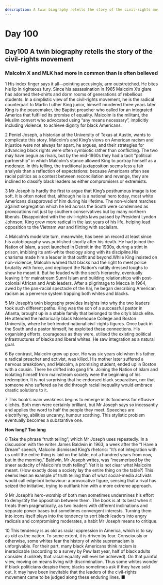 ```yaml
---
description: A twin biography retells the story of the civil-rights movement
---
```


# Day 100

## Day100 A twin biography retells the story of the civil-rights movement

### Malcolm X and MLK had more in common than is often believed

1 His index finger says it all—pointing accusingly, arm outstretched. He bites his lip in righteous fury. Since his assassination in 1965 Malcolm X’s glare has adorned thet-shirts and dorm rooms of generations of rebellious students. In a simplistic view of the civil-rights movement, he is the radical counterpart to Martin Luther King junior, himself murdered three years later. King is the peacemaker, the Baptist preacher who called for an integrated America that fulfilled its promise of equality. Malcolm is the militant, the Muslim convert who advocated using “any means necessary”, implicitly including violence, to achieve dignity for black Americans.

2 Peniel Joseph, a historian at the University of Texas at Austin, wants to complicate this story. Malcolm’s and King’s views on American racism and injustice were not always far apart, he argues, and their strategies for advancing black rights were often symbiotic rather than conflicting. The two may have begun as rivals, but by the mid-1960s they had a tacit “political partnership” in which Malcolm’s stance allowed King to portray himself as a moderate. In this telling, the traditional juxtaposition seems less a fair analysis than a reflection of expectations: because Americans often see racial politics as a contest between reconciliation and revenge, they are inclined to classify black leaders as either compromisers or extremists.

3 Mr Joseph is hardly the first to argue that King’s posthumous image is too soft. It is often noted that, although he is a national hero today, most white Americans disapproved of him during his lifetime. The non-violent marches against segregation which he led across the South were condemned as provocations not just by southern conservatives but by many northern liberals. Disappointed with the civil-rights laws passed by President Lyndon Johnson, King grew more radical in the last years of his life, helping lead opposition to the Vietnam war and flirting with socialism.

4 Malcolm’s moderate turn, meanwhile, has been on record at least since his autobiography was published shortly after his death. He had joined the Nation of Islam, a sect launched in Detroit in the 1930s, during a stint in prison, imbibing its anti-white theology along with its discipline.His charisma made him a leader in that outfit and beyond.While King insisted on non-violence, Malcolm warned that blacks had the right to meet police brutality with force, and deployed the Nation’s nattily dressed toughs to show he meant it. But he feuded with the sect’s hierarchy, eventually leaving it for mainstream Sunni Islam and building relationships with post-colonial African and Arab leaders. After a pilgrimage to Mecca in 1964, awed by the pan-racial spectacle of the haj, he began describing American racism as a perverse system trapping both whites and blacks.

5 Mr Joseph’s twin biography provides insights into why the two leaders took such different paths. King was the son of a successful pastor in Atlanta, brought up in a stable family that belonged to the city’s black elite. He attended the historically black Morehouse College and Boston University, where he befriended national civil-rights figures. Once back in the South and a pastor himself, he exploited these connections. His organising efforts, courageous as they were, utilised the existing political infrastructures of blacks and liberal whites. He saw integration as a natural goal.

6 By contrast, Malcolm grew up poor. He was six years old when his father, a radical preacher and activist, was killed. His mother later suffered a nervous breakdown, and Malcolm, a promising student, ended up in Boston with a cousin. There he drifted into gang life. Joining the Nation of Islam and isolating himself from mainstream society were the beginning of his redemption. It is not surprising that he endorsed black separatism, nor that someone who suffered as he did through racial inequality would embrace drastic solutions to it.

7 This book’s main weakness begins to emerge in its fondness for effusive clichés. Both men were certainly brilliant, but Mr Joseph says so incessantly and applies the word to half the people they meet. Speeches are electrifying, abilities uncanny, humour scathing. This stylistic problem eventually becomes a substantive one.

**How long? Too long**

8 Take the phrase “truth telling”, which Mr Joseph uses repeatedly. In a discussion with the writer James Baldwin in 1963, a week after the “I Have a Dream” speech, Malcolm dismissed King’s rhetoric: “It’s not integration with us until the entire thing is laid on the table, not a hundred years from now, but in the morning.” Baldwin, Mr Joseph writes, was “mesmerised by the sheer audacity of Malcolm’s truth telling”. Yet it is not clear what Malcolm meant. \(How exactly does a society lay the entire thing on the table?\) This seems less an example of truth telling than of what social-media activists would call edgelord behaviour: a provocative figure, sensing that a rival has seized the initiative, trying to outflank him with a more extreme approach.

9 Mr Joseph’s hero-worship of both men sometimes undermines his effort to demystify the opposition between them. The book is at its best when it treats them pragmatically, as two leaders with different inclinations and separate power bases but sometimes convergent interests. Turning them into icons itself plays into the tendency to sort black leaders into angry radicals and compromising moderates, a habit Mr Joseph means to critique.

10 This tendency is as old as racial oppression in America, which is to say as old as the nation. To some extent, it is driven by fear. Consciously or otherwise, some whites fear the history of white supremacism is unforgivable. For their part, many black Americans think racism is ineradicable \(according to a survey by Pew last year, half of black adults consider it unlikely that racial equality will ever be achieved\). On that painful view, moving on means living with discrimination. Thus some whites wonder if black politicians despise them; blacks sometimes ask if they have sold out. It may have been inevitable that the leaders of the civil-rights movement came to be judged along these enduring lines. ■

